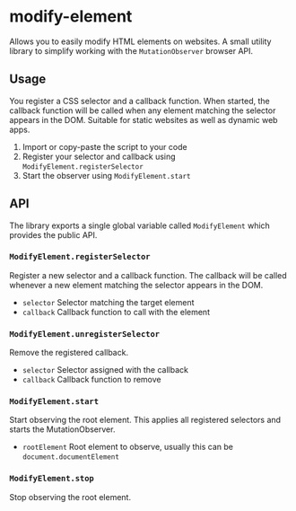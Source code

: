 # modify-element

Allows you to easily modify HTML elements on websites.
A small utility library to simplify working with the `MutationObserver` browser API.

## Usage

You register a CSS selector and a callback function. When started, the callback function
will be called when any element matching the selector appears in the DOM. Suitable for
static websites as well as dynamic web apps.

1. Import or copy-paste the script to your code
1. Register your selector and callback using `ModifyElement.registerSelector`
1. Start the observer using `ModifyElement.start`

## API

The library exports a single global variable called `ModifyElement` which provides the public API.

### `ModifyElement.registerSelector`

Register a new selector and a callback function. The callback will
be called whenever a new element matching the selector appears in the DOM.

- `selector` Selector matching the target element
- `callback` Callback function to call with the element

### `ModifyElement.unregisterSelector`

Remove the registered callback.

- `selector` Selector assigned with the callback 
- `callback` Callback function to remove

### `ModifyElement.start`

Start observing the root element. This applies all registered
selectors and starts the MutationObserver.

- `rootElement` Root element to observe, usually this can be `document.documentElement`

### `ModifyElement.stop`

Stop observing the root element.
